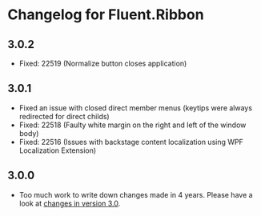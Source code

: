 # Changelog for Fluent.Ribbon

## 3.0.2
- Fixed: 22519 (Normalize button closes application)

## 3.0.1
- Fixed an issue with closed direct member menus (keytips were always redirected for direct childs)
- Fixed: 22518 (Faulty white margin on the right and left of the window body)
- Fixed: 22516 (Issues with backstage content localization using WPF Localization Extension)

## 3.0.0
- Too much work to write down changes made in 4 years. Please have a look at [changes in version 3.0](https://fluent.codeplex.com/wikipage?title=Changes%20in%20version%203.0&referringTitle=Documentation).